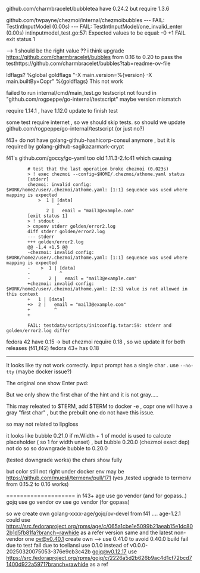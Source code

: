 
github.com/charmbracelet/bubbletea have 0.24.2 but require 1.3.6

github.com/twpayne/chezmoi/internal/chezmoibubbles
--- FAIL: TestIntInputModel (0.00s)
    --- FAIL: TestIntInputModel/one_invalid_enter (0.00s)
        intinputmodel_test.go:57: Expected values to be equal:
            -0
            +1
FAIL
exit status 1

--> 1 should be the right value ?? i think
upgrade https://github.com/charmbracelet/bubbles from 0.16 to 0.20 to pass the testhttps://github.com/charmbracelet/bubbles?tab=readme-ov-file

ldflags?
%global goldflags "-X main.version=%{version} -X main.builtBy=Copr" %{goldflags} 
This not work

failed to run internal/cmd/main_test.go 
testscript not found in "github.com/rogpeppe/go-internal/testscript" maybe version mismatch

require 1.14.1 , have 1.12.0
update to finish test


some test require internet , so we should skip tests. 
so should we update github.com/rogpeppe/go-internal/testscript (or just no?)


f43+ do not have golang-github-hashicorp-consul anymore , but it is required by golang-github-sagikazarmark-crypt

f41's github.com/goccy/go-yaml too old 1.11.3-2.fc41 which causing

            # test that the last operation broke chezmoi (0.023s)
            > ! exec chezmoi --config=$HOME/.chezmoi/athome.yaml status
            [stderr]
            chezmoi: invalid config: $WORK/home2/user/.chezmoi/athome.yaml: [1:1] sequence was used where mapping is expected
                >  1 | [data]
                       ^
                   2 |   email = "mail3@example.com"
            [exit status 1]
            > ! stdout .
            > cmpenv stderr golden/error2.log
            diff stderr golden/error2.log
            --- stderr
            +++ golden/error2.log
            @@ -1,4 +1,5 @@
            -chezmoi: invalid config: $WORK/home2/user/.chezmoi/athome.yaml: [1:1] sequence was used where mapping is expected
            -    >  1 | [data]
            -           ^
            -       2 |   email = "mail3@example.com"
            +chezmoi: invalid config: $WORK/home2/user/.chezmoi/athome.yaml: [2:3] value is not allowed in this context
            +   1 | [data]
            +>  2 |   email = "mail3@example.com"
            +         ^
            +
            
            FAIL: testdata/scripts/initconfig.txtar:59: stderr and golden/error2.log differ

fedora 42 have 0.15 -> but chezmoi require 0.18 , so we update it for both releases (f41,f42)
fedora 43+ has 0.18

--------------


It looks like tty not work correctly. input prompt has a single char .   use `--no-tty` (maybe docker issue?)


The original one 
show
Enter pwd:<the gray hint>

But we only show the first char of the hint and it is not gray.....

This may releated to $TERM, add $TERM to docker -e , copr one will have a gray "first char" ,  but the prebuilt one do not have this issue.

so may not related to lipgloss

it looks like bubble 0.21.0 if m.Width + 1 of model is used to calcute placeholder ( so 1 for width unset) , but bubble 0.20.0 (chezmoi exact dep) not do so
so downgrade bubble to 0.20.0

(tested downgrade works) the chars show fully

but color still not right under docker env
may be https://github.com/muesli/termenv/pull/171
(yes ,tested upgrade to termenv from 0.15.2 to 0.16 works)

====================
in f43+ 
age use go vendor (and for gopass..)
gojq use go vendor
ov use go vendor (for gopass)

so we create own golang-xxxx-age/gojq/ov-devel from f41 ....
age-1.2.1 could use https://src.fedoraproject.org/rpms/age/c/065a1cbe1e5099b21aeab15e1dc802b1d5fb81fa?branch=rawhide as  a refer version same and the latest non-vendor one
ov@v0.40.1 create own --> use 0.41.0 to avoid 0.40.0 build fail due to test fail due to tcellansi use 0.1.0 instead of v0.0.0-20250320075053-376e9cb3c42b 
gojq@v0.12.17 use https://src.fedoraproject.org/rpms/gojq/c/2226a5d2b626b9ac4d1cf72bcd71400d922a5971?branch=rawhide as a ref
